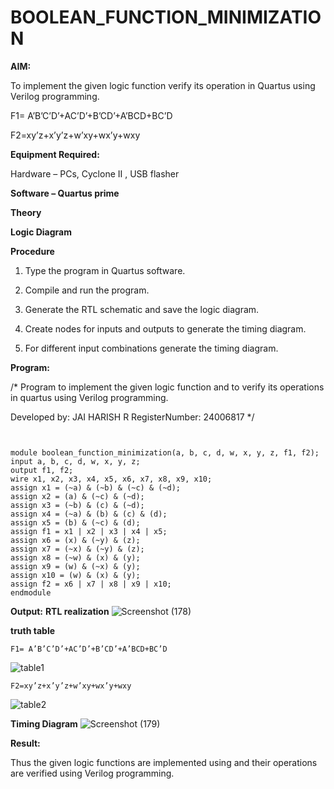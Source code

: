 # BOOLEAN_FUNCTION_MINIMIZATION

**AIM:**

To implement the given logic function verify its operation in Quartus using Verilog programming.

F1= A’B’C’D’+AC’D’+B’CD’+A’BCD+BC’D 

F2=xy’z+x’y’z+w’xy+wx’y+wxy

**Equipment Required:**

Hardware – PCs, Cyclone II , USB flasher

**Software – Quartus prime**

**Theory**

**Logic Diagram**

**Procedure**

1.	Type the program in Quartus software.

2.	Compile and run the program.

3.	Generate the RTL schematic and save the logic diagram.

4.	Create nodes for inputs and outputs to generate the timing diagram.

5.	For different input combinations generate the timing diagram.


**Program:**

/* Program to implement the given logic function and to verify its operations in quartus using Verilog programming. 

Developed by: JAI HARISH R
RegisterNumber: 24006817
*/

```


module boolean_function_minimization(a, b, c, d, w, x, y, z, f1, f2);
input a, b, c, d, w, x, y, z;
output f1, f2;
wire x1, x2, x3, x4, x5, x6, x7, x8, x9, x10;
assign x1 = (~a) & (~b) & (~c) & (~d);
assign x2 = (a) & (~c) & (~d);
assign x3 = (~b) & (c) & (~d);
assign x4 = (~a) & (b) & (c) & (d);
assign x5 = (b) & (~c) & (d);
assign f1 = x1 | x2 | x3 | x4 | x5;
assign x6 = (x) & (~y) & (z);
assign x7 = (~x) & (~y) & (z);
assign x8 = (~w) & (x) & (y);
assign x9 = (w) & (~x) & (y);
assign x10 = (w) & (x) & (y);
assign f2 = x6 | x7 | x8 | x9 | x10;
endmodule
```

**Output:**
**RTL realization**
![Screenshot (178)](https://github.com/user-attachments/assets/e2208fb8-35b2-45f0-82f3-997ea5e8d1c4)

**truth table**
```
F1= A’B’C’D’+AC’D’+B’CD’+A’BCD+BC’D
```
![table1](https://github.com/user-attachments/assets/e5cf3c14-2e33-42dc-b9bc-cfe22ad5d883)
```
F2=xy’z+x’y’z+w’xy+wx’y+wxy
```

![table2](https://github.com/user-attachments/assets/8a1a27f1-f3ec-4c81-991b-21e6d2c2daaf)


**Timing Diagram**
![Screenshot (179)](https://github.com/user-attachments/assets/5d9bb7d7-eed1-4b09-a1de-04670e864e38)

**Result:**

Thus the given logic functions are implemented using and their operations are verified using Verilog programming.

